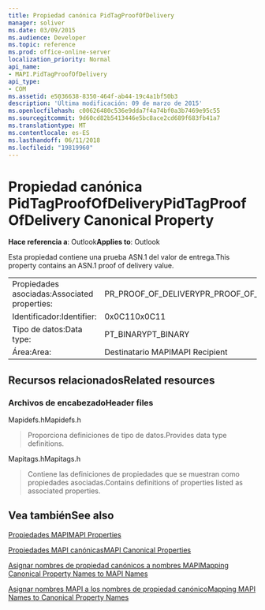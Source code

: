 ```yaml
---
title: Propiedad canónica PidTagProofOfDelivery
manager: soliver
ms.date: 03/09/2015
ms.audience: Developer
ms.topic: reference
ms.prod: office-online-server
localization_priority: Normal
api_name:
- MAPI.PidTagProofOfDelivery
api_type:
- COM
ms.assetid: e5036638-8350-464f-ab44-19c4a1bf50b3
description: 'Última modificación: 09 de marzo de 2015'
ms.openlocfilehash: c00626480c536e9dda7f4a74bf0a3b7469e95c55
ms.sourcegitcommit: 9d60cd82b5413446e5bc8ace2cd689f683fb41a7
ms.translationtype: MT
ms.contentlocale: es-ES
ms.lasthandoff: 06/11/2018
ms.locfileid: "19819960"
---
```

# <a name="pidtagproofofdelivery-canonical-property"></a><span data-ttu-id="317c9-103">Propiedad canónica PidTagProofOfDelivery</span><span class="sxs-lookup"><span data-stu-id="317c9-103">PidTagProofOfDelivery Canonical Property</span></span>

  
  
<span data-ttu-id="317c9-104">**Hace referencia a**: Outlook</span><span class="sxs-lookup"><span data-stu-id="317c9-104">**Applies to**: Outlook</span></span> 
  
<span data-ttu-id="317c9-105">Esta propiedad contiene una prueba ASN.1 del valor de entrega.</span><span class="sxs-lookup"><span data-stu-id="317c9-105">This property contains an ASN.1 proof of delivery value.</span></span>
  
|||
|:-----|:-----|
|<span data-ttu-id="317c9-106">Propiedades asociadas:</span><span class="sxs-lookup"><span data-stu-id="317c9-106">Associated properties:</span></span>  <br/> |<span data-ttu-id="317c9-107">PR_PROOF_OF_DELIVERY</span><span class="sxs-lookup"><span data-stu-id="317c9-107">PR_PROOF_OF_DELIVERY</span></span>  <br/> |
|<span data-ttu-id="317c9-108">Identificador:</span><span class="sxs-lookup"><span data-stu-id="317c9-108">Identifier:</span></span>  <br/> |<span data-ttu-id="317c9-109">0x0C11</span><span class="sxs-lookup"><span data-stu-id="317c9-109">0x0C11</span></span>  <br/> |
|<span data-ttu-id="317c9-110">Tipo de datos:</span><span class="sxs-lookup"><span data-stu-id="317c9-110">Data type:</span></span>  <br/> |<span data-ttu-id="317c9-111">PT_BINARY</span><span class="sxs-lookup"><span data-stu-id="317c9-111">PT_BINARY</span></span>  <br/> |
|<span data-ttu-id="317c9-112">Área:</span><span class="sxs-lookup"><span data-stu-id="317c9-112">Area:</span></span>  <br/> |<span data-ttu-id="317c9-113">Destinatario MAPI</span><span class="sxs-lookup"><span data-stu-id="317c9-113">MAPI Recipient</span></span>  <br/> |
   
## <a name="related-resources"></a><span data-ttu-id="317c9-114">Recursos relacionados</span><span class="sxs-lookup"><span data-stu-id="317c9-114">Related resources</span></span>

### <a name="header-files"></a><span data-ttu-id="317c9-115">Archivos de encabezado</span><span class="sxs-lookup"><span data-stu-id="317c9-115">Header files</span></span>

<span data-ttu-id="317c9-116">Mapidefs.h</span><span class="sxs-lookup"><span data-stu-id="317c9-116">Mapidefs.h</span></span>
  
> <span data-ttu-id="317c9-117">Proporciona definiciones de tipo de datos.</span><span class="sxs-lookup"><span data-stu-id="317c9-117">Provides data type definitions.</span></span>
    
<span data-ttu-id="317c9-118">Mapitags.h</span><span class="sxs-lookup"><span data-stu-id="317c9-118">Mapitags.h</span></span>
  
> <span data-ttu-id="317c9-119">Contiene las definiciones de propiedades que se muestran como propiedades asociadas.</span><span class="sxs-lookup"><span data-stu-id="317c9-119">Contains definitions of properties listed as associated properties.</span></span>
    
## <a name="see-also"></a><span data-ttu-id="317c9-120">Vea también</span><span class="sxs-lookup"><span data-stu-id="317c9-120">See also</span></span>



[<span data-ttu-id="317c9-121">Propiedades MAPI</span><span class="sxs-lookup"><span data-stu-id="317c9-121">MAPI Properties</span></span>](mapi-properties.md)
  
[<span data-ttu-id="317c9-122">Propiedades MAPI canónicas</span><span class="sxs-lookup"><span data-stu-id="317c9-122">MAPI Canonical Properties</span></span>](mapi-canonical-properties.md)
  
[<span data-ttu-id="317c9-123">Asignar nombres de propiedad canónicos a nombres MAPI</span><span class="sxs-lookup"><span data-stu-id="317c9-123">Mapping Canonical Property Names to MAPI Names</span></span>](mapping-canonical-property-names-to-mapi-names.md)
  
[<span data-ttu-id="317c9-124">Asignar nombres MAPI a los nombres de propiedad canónico</span><span class="sxs-lookup"><span data-stu-id="317c9-124">Mapping MAPI Names to Canonical Property Names</span></span>](mapping-mapi-names-to-canonical-property-names.md)

